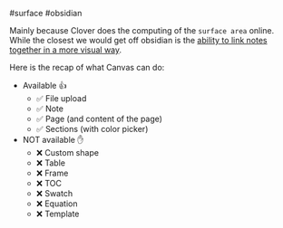 #surface #obsidian 

Mainly because Clover does the computing of the `surface area` online. While the closest we would get off obsidian is the [ability to link notes together in a more visual way](https://obsidian.md/canvas).

Here is the recap of what Canvas can do:
- Available 👍
	- ✅ File upload
	- ✅ Note
	- ✅ Page (and content of the page)
	- ✅ Sections (with color picker)
- NOT available ✋
	- ❌ Custom shape
	- ❌ Table
	- ❌ Frame
	- ❌ TOC
	- ❌ Swatch
	- ❌ Equation
	- ❌ Template